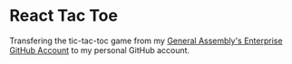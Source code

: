 # React Tac Toe


Transfering the tic-tac-toc game from my [General Assembly's Enterprise GitHub Account](https://git.generalassemb.ly/francheska-guzman) to my personal GitHub account. 
